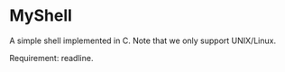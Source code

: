 # MyShell

A simple shell implemented in C. Note that we only support UNIX/Linux.

Requirement: readline.
